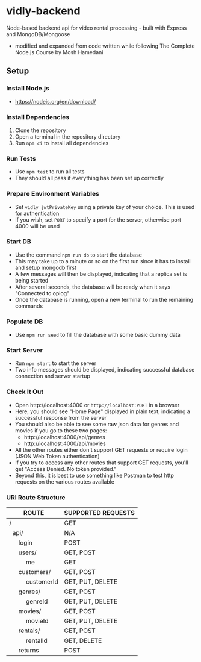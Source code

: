# vidly-backend
Node-based backend api for video rental processing - built with Express and MongoDB/Mongoose
 - modified and expanded from code written while following The Complete Node.js Course by Mosh Hamedani

## Setup
### Install Node.js
 - https://nodejs.org/en/download/

### Install Dependencies
1. Clone the repository
2. Open a terminal in the repository directory
3. Run `npm ci` to install all dependencies

### Run Tests
 - Use `npm test` to run all tests
 - They should all pass if everything has been set up correctly

### Prepare Environment Variables
 - Set `vidly_jwtPrivateKey` using a private key of your choice. This is used for authentication
 - If you wish, set `PORT` to specify a port for the server, otherwise port 4000 will be used

### Start DB
 - Use the command `npm run db` to start the database
 - This may take up to a minute or so on the first run since it has to install and setup mongodb first
 - A few messages will then be displayed, indicating that a replica set is being started
 - After several seconds, the database will be ready when it says "Connected to oplog"
 - Once the database is running, open a new terminal to run the remaining commands

### Populate DB
 - Use `npm run seed` to fill the database with some basic dummy data

### Start Server
 - Run `npm start` to start the server
 - Two info messages should be displayed, indicating successful database connection and server startup

### Check It Out
 - Open http://localhost:4000 or `http://localhost:PORT` in a browser
 - Here, you should see "Home Page" displayed in plain text, indicating a successful response from the server
 - You should also be able to see some raw json data for genres and movies if you go to these two pages:
   - http://localhost:4000/api/genres
   - http://localhost:4000/api/movies
 - All the other routes either don't support GET requests or require login (JSON Web Token authentication)
 - If you try to access any other routes that support GET requests, you'll get "Access Denied. No token provided."
 - Beyond this, it is best to use something like Postman to test http requests on the various routes available
 
### URI Route Structure
| ROUTE                         | SUPPORTED REQUESTS |
| ----------------------------- | ------------------ |
|                    /          | GET                |
| &nbsp;             api/       | N/A                |
| &emsp;&nbsp;       login      | POST               |
| &emsp;&nbsp;       users/     | GET, POST          |
| &emsp;&emsp;&ensp; me         | GET                |
| &emsp;&nbsp;       customers/ | GET, POST          |
| &emsp;&emsp;&ensp; customerId | GET, PUT, DELETE   |
| &emsp;&nbsp;       genres/    | GET, POST          |
| &emsp;&emsp;&ensp; genreId    | GET, PUT, DELETE   |
| &emsp;&nbsp;       movies/    | GET, POST          |
| &emsp;&emsp;&ensp; movieId    | GET, PUT, DELETE   |
| &emsp;&nbsp;       rentals/   | GET, POST          |
| &emsp;&emsp;&ensp; rentalId   | GET, DELETE        |
| &emsp;&nbsp;       returns    | POST               |
